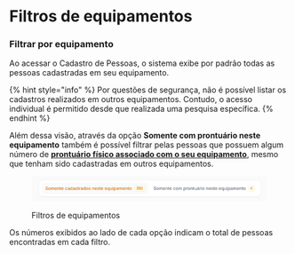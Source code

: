 # Filtros de equipamentos

### Filtrar por equipamento

Ao acessar o Cadastro de Pessoas, o sistema exibe por padrão todas as pessoas cadastradas em seu equipamento.

{% hint style="info" %}
Por questões de segurança, não é possível listar os cadastros realizados em outros equipamentos. Contudo, o acesso individual é permitido desde que realizada uma pesquisa específica.
{% endhint %}

Além dessa visão, através da opção **Somente com prontuário neste equipamento** também é possível filtrar pelas pessoas que possuem algum número de [**prontuário físico associado com o seu equipamento**](../prontuarios.md), mesmo que tenham sido cadastradas em outros equipamentos.

<figure><img src="../../.gitbook/assets/image (109).png" alt=""><figcaption><p>Filtros de equipamentos</p></figcaption></figure>

Os números exibidos ao lado de cada opção indicam o total de pessoas encontradas em cada filtro.
